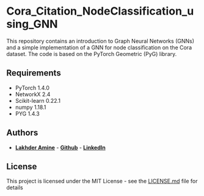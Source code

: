 # Cora_Citation_NodeClassification_using_GNN

This repository contains an introduction to Graph Neural Networks (GNNs) and a simple implementation of a GNN for node classification on the Cora dataset. The code is based on the PyTorch Geometric (PyG) library.


## Requirements

- PyTorch 1.4.0
- NetworkX 2.4
- Scikit-learn 0.22.1
- numpy 1.18.1
- PYG 1.4.3

## Authors

- [**Lakhder Amine**]() - [**Github**](LakhderAmine99) - [**LinkedIn**](https://www.linkedin.com/in/lakhder-amine-9b8b5a1a1/)

## License

This project is licensed under the MIT License - see the [LICENSE.md](LICENSE.md) file for details
